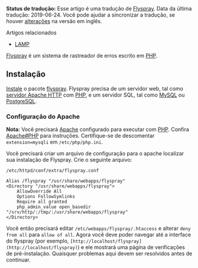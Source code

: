 **Status de tradução:** Esse artigo é uma tradução de [Flyspray](/index.php/Flyspray "Flyspray"). Data da última tradução: 2019-06-24\. Você pode ajudar a sincronizar a tradução, se houver [alterações](https://wiki.archlinux.org/index.php?title=Flyspray&diff=0&oldid=557661) na versão em inglês.

Artigos relacionados

*   [LAMP](/index.php/LAMP "LAMP")

[Flyspray](http://www.flyspray.org/) é um sistema de rastreador de erros escrito em [PHP](/index.php/PHP "PHP").

## Instalação

[Instale](/index.php/Instale "Instale") o pacote [flyspray](https://www.archlinux.org/packages/?name=flyspray). Flyspray precisa de um servidor web, tal como [servidor Apache HTTP](/index.php/Apache_HTTP_Server "Apache HTTP Server") com [PHP](/index.php/PHP "PHP"), e um servidor SQL, tal como [MySQL](/index.php/MySQL "MySQL") ou [PostgreSQL](/index.php/PostgreSQL "PostgreSQL").

### Configuração do Apache

**Nota:** Você precisará [Apache](/index.php/Apache "Apache") configurado para executar com [PHP](/index.php/PHP "PHP"). Confira [Apache#PHP](/index.php/Apache#PHP "Apache") para instruções. Certifique-se de descomentar `extension=mysqli` em `/etc/php/php.ini`.

Você precisará criar um arquivo de configuração para o apache localizar sua instalação de Flyspray. Crie o seguinte arquivo:

 `/etc/httpd/conf/extra/flyspray.conf` 
```
Alias /flyspray "/usr/share/webapps/flyspray"
<Directory "/usr/share/webapps/flyspray">
    AllowOverride All
    Options FollowSymlinks
    Require all granted
    php_admin_value open_basedir "/srv/http/:/tmp/:/usr/share/webapps/flyspray"
</Directory>
```

Você então precisará editar `/etc/webapps/flyspray/.htaccess` e alterar `deny from all` para `allow of all`. Agora você deve poder navegar até a interface do flyspray (por exemplo, `[http://localhost/flyspray](http://localhost/flyspray)`) e ele mostrará uma página de verificações de pré-instalação. Quaisquer problemas aqui devem ser resolvidos antes de continuar.